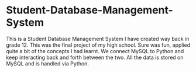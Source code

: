 # Student-Database-Management-System
This is a Student Database Management System I have created way back in grade 12. This was the final project of my high school. Sure was fun, applied quite a bit of the concepts I had learnt. We connect MySQL to Python and keep interacting back and forth between the two. All the data is stored on MySQL and is handled via Python.
